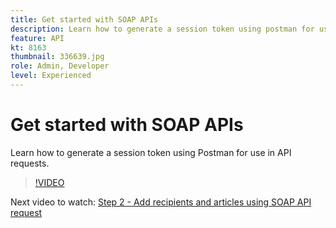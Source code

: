 ```yaml
---
title: Get started with SOAP APIs
description: Learn how to generate a session token using postman for use in API requests
feature: API
kt: 8163
thumbnail: 336639.jpg
role: Admin, Developer
level: Experienced
---
```


# Get started with SOAP APIs

Learn how to generate a session token using Postman for use in API requests.

>[!VIDEO](https://video.tv.adobe.com/v/336639?quality=12)

Next video to watch: [Step 2 - Add recipients and articles using SOAP API request](/help/tutorial-using-soap-apis/add-recipients-and-articles-using-using-soap-api-requests.md)